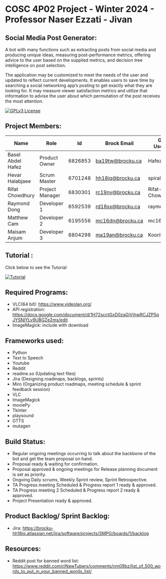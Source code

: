 # COSC 4P02 Project - Winter 2024 - Professor Naser Ezzati - Jivan
## Social Media Post Generator:

A bot with many functions such as extracting posts from social media and producing unique ideas, measuring post-performance metrics, offering advice to the user based on the supplied metrics, and decision tree intelligence on post selection.

The application may be customized to meet the needs of the user and updated to reflect current developments. It enables users to save time by searching a social networking app’s posting to get exactly what they are looking for. It may measure viewer satisfaction metrics and utilize that information to advise the user about which permutation of the post receives the most attention.

[![GPLv3 License](https://img.shields.io/badge/License-GPL%20v3-blue.svg)](https://github.com/mc16dn/COSC-4P02-Group-Assignment/blob/main/LICENSE)

## Project Members:

| Name  | Role | Id | Brock Email | Github Username |
| ------------- | ------------- | ------------- |------------- |------------- |
| Basel Abdel Hafez | Product Owner | 6826853 | ba19tw@brocku.ca | Hafezberg |
| Hevar Halabjaee | Scrum Master  | 6701248 | hh18iq@brocku.ca | spiralwind |
| Rifat Chowdhury  | Project Manager  | 6830301 | rc19nv@brocku.ca | Rifat-Chowdhury |
| Raymond Dong | Developer 1  | 6592539 | rd18sx@brocku.ca | raymonddong2 |
| Matthew Cam | Developer 2  | 6195556 | mc16dn@brocku.ca | mc16dn |
| Maisam Anjum | Developer 3  | 6804298 | ma19an@brocku.ca | Koorikdat |


## Tutorial :
Click below to see the Tutorial

[![Tutorial](https://img.youtube.com/vi/IMxsNklaO-o/maxresdefault.jpg)](https://youtu.be/0LPsPId1vhk)

## Required Programs:
- VLC(64 bit): https://www.videolan.org/
- API registration: https://docs.google.com/document/d/1H72scctGxD0zaGiVjhwRCJZP5qJYSNIYLv9UBGZe2ms/edit
- ImageMagick: include with download

## Frameworks used:
- Python
- Text to Speech
- Youtube 
- Reddit
- readme.so (Updating text files)
- Jira (Designing roadmaps, backlogs, sprints)
- Miro (Organizing product roadmaps, meeting schedule & sprint feedback session)
- VLC
- ImageMagick
- moviePy
- Tkinter
- playsound
- GTTS
- mutagen
## Build Status:
- Regular ongoing meetings occurring to talk about the backbone of the bot and get the team proposal on hand.
- Proposal ready & waiting for confirmation.
- Proposal approved & ongoing meetings for Release planning document is set as priority.
- Ongoing Daily scrums, Weekly Sprint review, Sprint Retrospective.
- TA Progress meeting Scheduled & Progress report 1 ready & approved.
- TA Progress meeting 2 Scheduled & Progress report 2 ready & approved. 
- Project Presentation ready & approved.

## Product Backlog/ Sprint Backlog:
- Jira: https://brocku-hh18iq.atlassian.net/jira/software/projects/SMPG/boards/1/backlog

## Resources: 
- Reddit post for banned word list: https://www.reddit.com/r/NewTubers/comments/nm09bz/list_of_500_words_to_put_in_your_banned_words_list/
